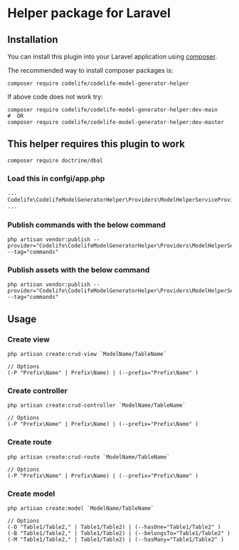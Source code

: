 # Helper package for Laravel

## Installation

You can install this plugin into your Laravel application using [composer](https://getcomposer.org).

The recommended way to install composer packages is:

```shell
composer require codelife/codelife-model-generator-helper
```

If above code does not work try: 
```shell
composer require codelife/codelife-model-generator-helper:dev-main
#  OR
composer require codelife/codelife-model-generator-helper:dev-master
```

## This helper requires this plugin to work
```shell
composer require doctrine/dbal
```


### Load this in confgi/app.php

```php
...
Codelife\CodelifeModelGeneratorHelper\Providers\ModelHelperServiceProvider::class,
...
```

### Publish commands with the below command
```shell
php artisan vendor:publish --provider="Codelife\CodelifeModelGeneratorHelper\Providers\ModelHelperServiceProvider" --tag="commands"
```

### Publish assets with the below command
```shell
php artisan vendor:publish --provider="Codelife\CodelifeModelGeneratorHelper\Providers\ModelHelperServiceProvider" --tag="commands"
```

## Usage

### Create view 
```
php artisan create:crud-view `ModelName/TableName`

// Options
(-P "Prefix\Name" | Prefix\Name) | (--prefix="Prefix\Name" )
```

### Create controller 
```
php artisan create:crud-controller `ModelName/TableName`

// Options
(-P "Prefix\Name" | Prefix\Name) | (--prefix="Prefix\Name" )
```

### Create route 
```
php artisan create:crud-route `ModelName/TableName`

// Options
(-P "Prefix\Name" | Prefix\Name) | (--prefix="Prefix\Name" )
```

### Create model 
```
php artisan create:model `ModelName/TableName`

// Options
(-O "Table1/Table2," | Table1/Table2) | (--hasOne="Table1/Table2" )
(-B "Table1/Table2," | Table1/Table2) | (--belongsTo="Table1/Table2" )
(-M "Table1/Table2," | Table1/Table2) | (--hasMany="Table1/Table2" )
```

